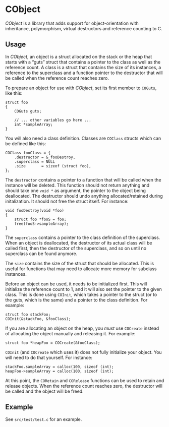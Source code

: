 CObject
=======

_CObject_ is a library that adds support for object-orientation with 
inheritance, polymorphism, virtual destructors and reference counting to C.

Usage
-----

In _CObject_, an object is a struct allocated on the stack or the heap that 
starts with a “guts” struct that contains a pointer to the class as well as the 
reference count. A class is a struct that contains the size of its instances, a 
reference to the superclass and a function pointer to the destructor that will 
be called when the reference count reaches zero.

To prepare an object for use with _CObject_, set its first member to `COGuts`, 
like this:

	struct foo
	{
		COGuts guts;

		// ... other variables go here ...
		int *sampleArray;
	}

You will also need a class definition. Classes are `COClass` structs which can 
be defined like this:

	COClass fooClass = {
		.destructor = &_fooDestroy,
		.superclass = NULL
		.size       = sizeof (struct foo),
	};

The `destructor` contains a pointer to a function that will be called when the 
instance will be deleted. This function should not return anything and should 
take one `void *` as argument, the pointer to the object being deallocated. The 
destructor should undo anything allocated/retained during initalization. It 
should not free the struct itself. For instance:

	void fooDestroy(void *foo)
	{
		struct foo *fooS = foo;
		free(fooS->sampleArray);
	}

The `superclass` contains a pointer to the class definition of the superclass. 
When an object is deallocated, the destructor of its actual class will be 
called first, then the destructor of the superclass, and so on until no 
superclass can be found anymore.

The `size` contains the size of the struct that should be allocated. This is 
useful for functions that may need to allocate more memory for subclass 
instances.

Before an object can be used, it needs to be initialized first. This will 
initialize the reference count to 1, and it will also set the pointer to the 
given class. This is done using `COInit`, which takes a pointer to the struct 
(or to the guts, which is the same) and a pointer to the class definition. For 
example:

	struct foo stackFoo;
	COInit(&stackFoo, &fooClass);

If you are allocating an object on the heap, you _must_ use `COCreate` instead 
of allocating the object manually and releasing it. For example:

	struct foo *heapFoo = COCreate(&fooClass);

`COInit` (and `COCreate` which uses it) does not fully initialize your object.
You will need to do that yourself. For instance:

	stackFoo.sampleArray = calloc(100, sizeof (int);
	heapFoo->sampleArray = calloc(100, sizeof (int);

At this point, the `CORetain` and `CORelease` functions can be used to retain
and release objects. When the reference count reaches zero, the destructor
will be called and the object will be freed.

Example
-------

See `src/test/test.c` for an example.
